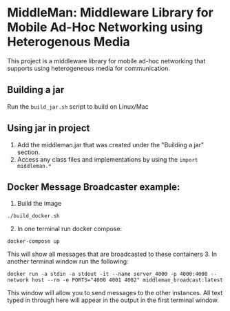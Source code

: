 # MiddleMan: Middleware Library for Mobile Ad-Hoc Networking using Heterogenous Media

This project is a middleware library for mobile ad-hoc networking that supports using heterogeneous media for communication.

## Building a jar
Run the `build_jar.sh` script to build on Linux/Mac

## Using jar in project
1. Add the middleman.jar that was created under the "Building a jar" section.
2. Access any class files and implementations by using the `import middleman.*`

## Docker Message Broadcaster example:
1. Build the image
```
./build_docker.sh
```
2. In one terminal run docker compose:
```
docker-compose up
```
This will show all messages that are broadcasted to these containers
3. In another terminal window run the following:
```
docker run -a stdin -a stdout -it --name server_4000 -p 4000:4000 --network host --rm -e PORTS="4000 4001 4002" middleman_broadcast:latest
```
This window will allow you to send messages to the other instances.
All text typed in through here will appear in the output in the first terminal window.
